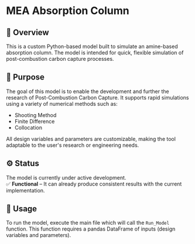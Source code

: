 # MEA Absorption Column

## 🧪 Overview
This is a custom Python-based model built to simulate an amine-based absorption column. The model is intended for quick, flexible simulation of post-combustion carbon capture processes.

## 🎯 Purpose
The goal of this model is to enable the development and further the research of Post-Combustion Carbon Capture. It supports rapid simulations using a variety of numerical methods such as:
- Shooting Method  
- Finite Difference  
- Collocation  

All design variables and parameters are customizable, making the tool adaptable to the user's research or engineering needs.

## ⚙️ Status
The model is currently under active development.  
✅ **Functional** – It can already produce consistent results with the current implementation.

## 🚀 Usage
To run the model, execute the main file which will call the `Run_Model` function. This function requires a pandas DataFrame of inputs (design variables and parameters).
